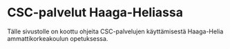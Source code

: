 # CSC-palvelut Haaga-Heliassa

Tälle sivustolle on koottu ohjeita CSC-palvelujen käyttämisestä Haaga-Helia ammattikorkeakoulun opetuksessa.